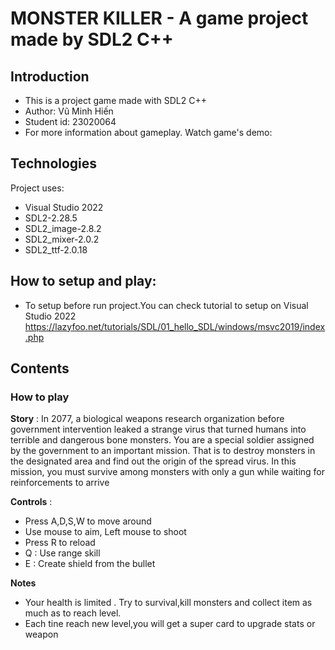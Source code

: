 # MONSTER KILLER - A game project made by SDL2 C++
## Introduction
 - This is a project game made with SDL2 C++
 - Author: Vũ Minh Hiến
 - Student id: 23020064
 - For more information about gameplay. Watch game's demo:

## Technologies

Project uses:
 - Visual Studio 2022
 - SDL2-2.28.5
 - SDL2_image-2.8.2 
 - SDL2_mixer-2.0.2
 - SDL2_ttf-2.0.18

## How to setup and play:
 - To setup before run project.You can check tutorial to setup on Visual Studio 2022 https://lazyfoo.net/tutorials/SDL/01_hello_SDL/windows/msvc2019/index.php
## Contents
### How to play

**Story** : 
In 2077, a biological weapons research organization before government intervention leaked a strange virus that turned humans into terrible and dangerous bone monsters.
You are a special soldier assigned by the government to an important mission. 
That is to destroy monsters in the designated area and find out the origin of the spread virus. 
In this mission, you must survive among monsters with only a gun while waiting for reinforcements to arrive


**Controls** :
 - Press A,D,S,W to move around
 - Use mouse to aim, Left mouse to shoot
 - Press R to reload
 - Q : Use range skill
 - E : Create shield from the bullet

   
**Notes**
 - Your health is limited . Try to survival,kill monsters and collect item  as much as to reach level.
 - Each tine reach new level,you will get a super card to upgrade stats or weapon
   
